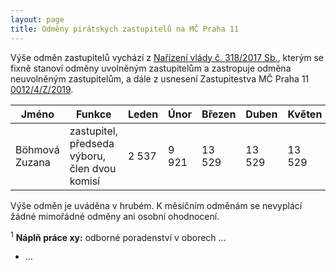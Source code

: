 ```yaml
---
layout: page
title: Odměny pirátských zastupitelů na MČ Praha 11
---
```


Výše odměn zastupitelů vychází z [Nařízení vlády č. 318/2017 Sb.](https://www.zakonyprolidi.cz/cs/2017-318), kterým se fixně stanoví odměny uvolněným zastupitelům a zastropuje odměna neuvolněným zastupitelům, a dále z usnesení Zastupitestva MČ Praha 11 [0012/4/Z/2019](https://www.praha11.cz/redakce/index.php?lanG=cs&clanek=6504&slozka=12&as4uOriginalDomain=www.praha11.cz&as4u_protocol=https&ConfirmCookie=yes&bod=2271542).



| Jméno  | Funkce | Leden | Únor | Březen | Duben | Květen | Červen | Červenec | Srpen | Září | Říjen | Listopad | Prosinec | Celkem |
|-------|--------|--------|--------|--------|--------|--------|--------|--------|--------|--------|--------|--------|--------|--------|
| Böhmová Zuzana | zastupitel, předseda výboru, člen dvou komisí| 2 537 | 9 921 | 13 529 | 13 529 | 13 529 | 13 529 | 13 529 | 13 529 | 13 529 | 13 529 | 13 529 | 13 529 | 135 546 |


Výše odměn je uváděna v hrubém. K měsíčním odměnám se nevyplácí žádné mimořádné odměny ani osobní ohodnocení.

<sup>1</sup> **Náplň práce xy:** odborné poradenství v oborech ...
 * ...
